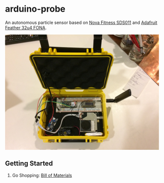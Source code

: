 # arduino-probe

An autonomous particle sensor based on [Nova Fitness SDS011](http://inovafitness.com/en/Laser-PM2-5-Sensor-35.html) and [Adafruit Feather 32u4 FONA](https://learn.adafruit.com/adafruit-feather-32u4-fona).

![Photo of the arduino-probe](/docs/openbox.jpg)

## Getting Started

1. Go Shopping: [Bill of Materials](docs/billofmaterials.md)
